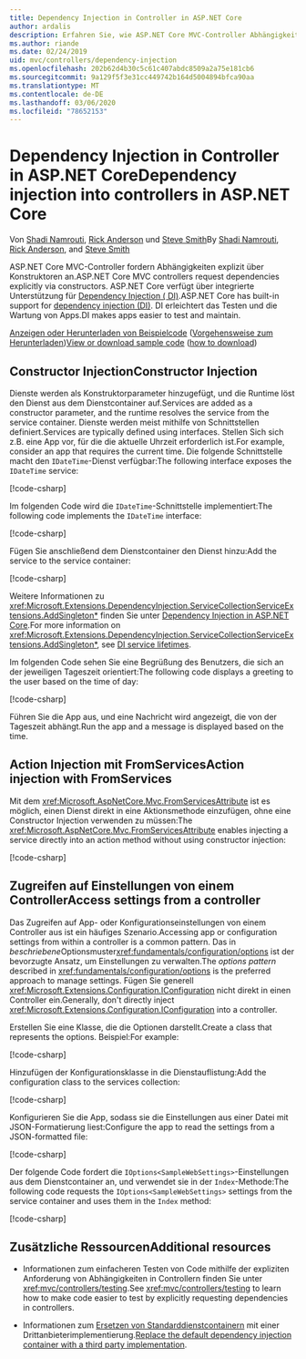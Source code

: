 ```yaml
---
title: Dependency Injection in Controller in ASP.NET Core
author: ardalis
description: Erfahren Sie, wie ASP.NET Core MVC-Controller Abhängigkeiten mit Dependency Injection in ASP.NET Core explizit über Konstruktoren anfordern.
ms.author: riande
ms.date: 02/24/2019
uid: mvc/controllers/dependency-injection
ms.openlocfilehash: 202b62d4b30c5c61c407abdc8509a2a75e181cb6
ms.sourcegitcommit: 9a129f5f3e31cc449742b164d5004894bfca90aa
ms.translationtype: MT
ms.contentlocale: de-DE
ms.lasthandoff: 03/06/2020
ms.locfileid: "78652153"
---
```

# <a name="dependency-injection-into-controllers-in-aspnet-core"></a><span data-ttu-id="027db-103">Dependency Injection in Controller in ASP.NET Core</span><span class="sxs-lookup"><span data-stu-id="027db-103">Dependency injection into controllers in ASP.NET Core</span></span>

<a name="dependency-injection-controllers"></a>

<span data-ttu-id="027db-104">Von [Shadi Namrouti](https://github.com/shadinamrouti), [Rick Anderson](https://twitter.com/RickAndMSFT) und [Steve Smith](https://github.com/ardalis)</span><span class="sxs-lookup"><span data-stu-id="027db-104">By [Shadi Namrouti](https://github.com/shadinamrouti), [Rick Anderson](https://twitter.com/RickAndMSFT), and [Steve Smith](https://github.com/ardalis)</span></span>

<span data-ttu-id="027db-105">ASP.NET Core MVC-Controller fordern Abhängigkeiten explizit über Konstruktoren an.</span><span class="sxs-lookup"><span data-stu-id="027db-105">ASP.NET Core MVC controllers request dependencies explicitly via constructors.</span></span> <span data-ttu-id="027db-106">ASP.NET Core verfügt über integrierte Unterstützung für [Dependency Injection ( DI)](xref:fundamentals/dependency-injection).</span><span class="sxs-lookup"><span data-stu-id="027db-106">ASP.NET Core has built-in support for [dependency injection (DI)](xref:fundamentals/dependency-injection).</span></span> <span data-ttu-id="027db-107">DI erleichtert das Testen und die Wartung von Apps.</span><span class="sxs-lookup"><span data-stu-id="027db-107">DI makes apps easier to test and maintain.</span></span>

<span data-ttu-id="027db-108">[Anzeigen oder Herunterladen von Beispielcode](https://github.com/dotnet/AspNetCore.Docs/tree/master/aspnetcore/mvc/controllers/dependency-injection/sample) ([Vorgehensweise zum Herunterladen](xref:index#how-to-download-a-sample))</span><span class="sxs-lookup"><span data-stu-id="027db-108">[View or download sample code](https://github.com/dotnet/AspNetCore.Docs/tree/master/aspnetcore/mvc/controllers/dependency-injection/sample) ([how to download](xref:index#how-to-download-a-sample))</span></span>

## <a name="constructor-injection"></a><span data-ttu-id="027db-109">Constructor Injection</span><span class="sxs-lookup"><span data-stu-id="027db-109">Constructor Injection</span></span>

<span data-ttu-id="027db-110">Dienste werden als Konstruktorparameter hinzugefügt, und die Runtime löst den Dienst aus dem Dienstcontainer auf.</span><span class="sxs-lookup"><span data-stu-id="027db-110">Services are added as a constructor parameter, and the runtime resolves the service from the service container.</span></span> <span data-ttu-id="027db-111">Dienste werden meist mithilfe von Schnittstellen definiert.</span><span class="sxs-lookup"><span data-stu-id="027db-111">Services are typically defined using interfaces.</span></span> <span data-ttu-id="027db-112">Stellen Sich sich z.B. eine App vor, für die die aktuelle Uhrzeit erforderlich ist.</span><span class="sxs-lookup"><span data-stu-id="027db-112">For example, consider an app that requires the current time.</span></span> <span data-ttu-id="027db-113">Die folgende Schnittstelle macht den `IDateTime`-Dienst verfügbar:</span><span class="sxs-lookup"><span data-stu-id="027db-113">The following interface exposes the `IDateTime` service:</span></span>

[!code-csharp[](dependency-injection/sample/ControllerDI/Interfaces/IDateTime.cs?name=snippet)]

<span data-ttu-id="027db-114">Im folgenden Code wird die `IDateTime`-Schnittstelle implementiert:</span><span class="sxs-lookup"><span data-stu-id="027db-114">The following code implements the `IDateTime` interface:</span></span>

[!code-csharp[](dependency-injection/sample/ControllerDI/Services/SystemDateTime.cs?name=snippet)]

<span data-ttu-id="027db-115">Fügen Sie anschließend dem Dienstcontainer den Dienst hinzu:</span><span class="sxs-lookup"><span data-stu-id="027db-115">Add the service to the service container:</span></span>

[!code-csharp[](dependency-injection/sample/ControllerDI/Startup1.cs?name=snippet&highlight=3)]

<span data-ttu-id="027db-116">Weitere Informationen zu <xref:Microsoft.Extensions.DependencyInjection.ServiceCollectionServiceExtensions.AddSingleton*> finden Sie unter [Dependency Injection in ASP.NET Core](xref:fundamentals/dependency-injection#service-lifetimes).</span><span class="sxs-lookup"><span data-stu-id="027db-116">For more information on <xref:Microsoft.Extensions.DependencyInjection.ServiceCollectionServiceExtensions.AddSingleton*>, see [DI service lifetimes](xref:fundamentals/dependency-injection#service-lifetimes).</span></span>

<span data-ttu-id="027db-117">Im folgenden Code sehen Sie eine Begrüßung des Benutzers, die sich an der jeweiligen Tageszeit orientiert:</span><span class="sxs-lookup"><span data-stu-id="027db-117">The following code displays a greeting to the user based on the time of day:</span></span>

[!code-csharp[](dependency-injection/sample/ControllerDI/Controllers/HomeController.cs?name=snippet)]

<span data-ttu-id="027db-118">Führen Sie die App aus, und eine Nachricht wird angezeigt, die von der Tageszeit abhängt.</span><span class="sxs-lookup"><span data-stu-id="027db-118">Run the app and a message is displayed based on the time.</span></span>

## <a name="action-injection-with-fromservices"></a><span data-ttu-id="027db-119">Action Injection mit FromServices</span><span class="sxs-lookup"><span data-stu-id="027db-119">Action injection with FromServices</span></span>

<span data-ttu-id="027db-120">Mit dem <xref:Microsoft.AspNetCore.Mvc.FromServicesAttribute> ist es möglich, einen Dienst direkt in eine Aktionsmethode einzufügen, ohne eine Constructor Injection verwenden zu müssen:</span><span class="sxs-lookup"><span data-stu-id="027db-120">The <xref:Microsoft.AspNetCore.Mvc.FromServicesAttribute> enables injecting a service directly into an action method without using constructor injection:</span></span>

[!code-csharp[](dependency-injection/sample/ControllerDI/Controllers/HomeController.cs?name=snippet2)]

## <a name="access-settings-from-a-controller"></a><span data-ttu-id="027db-121">Zugreifen auf Einstellungen von einem Controller</span><span class="sxs-lookup"><span data-stu-id="027db-121">Access settings from a controller</span></span>

<span data-ttu-id="027db-122">Das Zugreifen auf App- oder Konfigurationseinstellungen von einem Controller aus ist ein häufiges Szenario.</span><span class="sxs-lookup"><span data-stu-id="027db-122">Accessing app or configuration settings from within a controller is a common pattern.</span></span> <span data-ttu-id="027db-123">Das in *beschriebene*Optionsmuster<xref:fundamentals/configuration/options> ist der bevorzugte Ansatz, um Einstellungen zu verwalten.</span><span class="sxs-lookup"><span data-stu-id="027db-123">The *options pattern* described in <xref:fundamentals/configuration/options> is the preferred approach to manage settings.</span></span> <span data-ttu-id="027db-124">Fügen Sie generell <xref:Microsoft.Extensions.Configuration.IConfiguration> nicht direkt in einen Controller ein.</span><span class="sxs-lookup"><span data-stu-id="027db-124">Generally, don't directly inject <xref:Microsoft.Extensions.Configuration.IConfiguration> into a controller.</span></span>

<span data-ttu-id="027db-125">Erstellen Sie eine Klasse, die die Optionen darstellt.</span><span class="sxs-lookup"><span data-stu-id="027db-125">Create a class that represents the options.</span></span> <span data-ttu-id="027db-126">Beispiel:</span><span class="sxs-lookup"><span data-stu-id="027db-126">For example:</span></span>

[!code-csharp[](dependency-injection/sample/ControllerDI/Models/SampleWebSettings.cs?name=snippet)]

<span data-ttu-id="027db-127">Hinzufügen der Konfigurationsklasse in die Dienstauflistung:</span><span class="sxs-lookup"><span data-stu-id="027db-127">Add the configuration class to the services collection:</span></span>

[!code-csharp[](dependency-injection/sample/ControllerDI/Startup.cs?highlight=4&name=snippet1)]

<span data-ttu-id="027db-128">Konfigurieren Sie die App, sodass sie die Einstellungen aus einer Datei mit JSON-Formatierung liest:</span><span class="sxs-lookup"><span data-stu-id="027db-128">Configure the app to read the settings from a JSON-formatted file:</span></span>

[!code-csharp[](dependency-injection/sample/ControllerDI/Program.cs?name=snippet&range=10-15)]

<span data-ttu-id="027db-129">Der folgende Code fordert die `IOptions<SampleWebSettings>`-Einstellungen aus dem Dienstcontainer an, und verwendet sie in der `Index`-Methode:</span><span class="sxs-lookup"><span data-stu-id="027db-129">The following code requests the `IOptions<SampleWebSettings>` settings from the service container and uses them in the `Index` method:</span></span>

[!code-csharp[](dependency-injection/sample/ControllerDI/Controllers/SettingsController.cs?name=snippet)]

## <a name="additional-resources"></a><span data-ttu-id="027db-130">Zusätzliche Ressourcen</span><span class="sxs-lookup"><span data-stu-id="027db-130">Additional resources</span></span>

* <span data-ttu-id="027db-131">Informationen zum einfacheren Testen von Code mithilfe der expliziten Anforderung von Abhängigkeiten in Controllern finden Sie unter <xref:mvc/controllers/testing>.</span><span class="sxs-lookup"><span data-stu-id="027db-131">See <xref:mvc/controllers/testing> to learn how to make code easier to test by explicitly requesting dependencies in controllers.</span></span>

* <span data-ttu-id="027db-132">Informationen zum [Ersetzen von Standarddienstcontainern](xref:fundamentals/dependency-injection#default-service-container-replacement) mit einer Drittanbieterimplementierung.</span><span class="sxs-lookup"><span data-stu-id="027db-132">[Replace the default dependency injection container with a third party implementation](xref:fundamentals/dependency-injection#default-service-container-replacement).</span></span>
